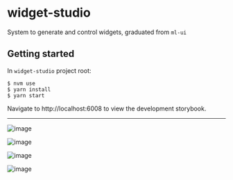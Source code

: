 # widget-studio 

System to generate and control widgets, graduated from `ml-ui`

## Getting started
In `widget-studio` project root:
```shell
$ nvm use
$ yarn install
$ yarn start
```

Navigate to http://localhost:6008 to view the development storybook.

---

![image](https://user-images.githubusercontent.com/53827672/155380039-55f85ddf-6b22-4815-8173-34d92bf99aeb.png)

![image](https://user-images.githubusercontent.com/53827672/155379886-4dcecc54-444a-44e4-8624-334b1e9e81bd.png)

![image](https://user-images.githubusercontent.com/53827672/155380165-a9a5bd37-e42e-491b-b423-ebf84ac1a311.png)

![image](https://user-images.githubusercontent.com/53827672/155380256-95e15dbf-90bc-4a93-9e39-076a8da86452.png)
